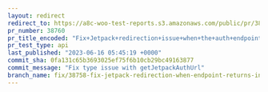 ```yaml
---
layout: redirect
redirect_to: https://a8c-woo-test-reports.s3.amazonaws.com/public/pr/38760/api/index.html
pr_number: 38760
pr_title_encoded: "Fix+Jetpack+redirection+issue+when+the+auth+endpoint+returns+an+invalid+url"
pr_test_type: api
last_published: "2023-06-16 05:45:19 +0000"
commit_sha: 0fa131c65b3693025ef75f6b10cb29bc49163877
commit_message: "Fix type issue with getJetpackAuthUrl"
branch_name: fix/38758-fix-jetpack-redirection-when-endpoint-returns-invalid-url
---
```

